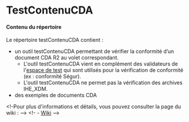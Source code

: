 # TestContenuCDA

#### Contenu du répertoire ####
Le répertoire testContenuCDA contient :
 - un outil testContenuCDA permettant de vérifier la conformité d’un document CDA R2 au volet correspondant.
   - L'outil testContenuCDA vient en complément des validateurs de l'[espace de test](https://interop.esante.gouv.fr/) qui sont utilisés pour la vérification de conformité (ex : conformité Ségur).
   - L'outil testContenuCDA ne permet pas la vérification des archives IHE_XDM.
 - des exemples de documents CDA 


<!--#### Wiki #### -->
<!-Pour plus d'informations et détails, vous pouvez consulter la page du wiki : --> 
<!- -  [Wiki](https://github.com/ansforge/TestContenuCDA-3.0/wiki) -->

